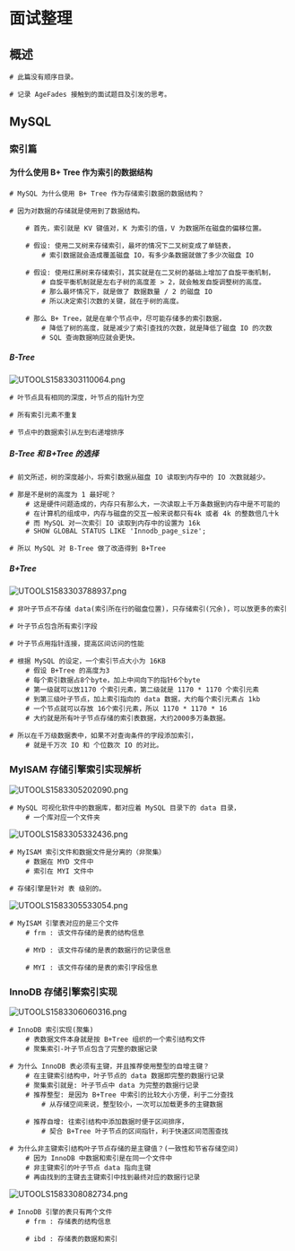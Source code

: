 # 面试整理

## 概述

```shell
# 此篇没有顺序目录。

# 记录 AgeFades 接触到的面试题目及引发的思考。
```

## MySQL

### 索引篇

#### 为什么使用 B+ Tree 作为索引的数据结构

```shell
# MySQL 为什么使用 B+ Tree 作为存储索引数据的数据结构？

# 因为对数据的存储就是使用到了数据结构。

	# 首先，索引就是 KV 键值对，K 为索引的值，V 为数据所在磁盘的偏移位置。
	
	# 假设: 使用二叉树来存储索引，最坏的情况下二叉树变成了单链表，
		# 索引数据就会造成覆盖磁盘 IO，有多少条数据就做了多少次磁盘 IO
	
	# 假设: 使用红黑树来存储索引，其实就是在二叉树的基础上增加了自旋平衡机制，
		# 自旋平衡机制就是左右子树的高度差 > 2，就会触发自旋调整树的高度。
		# 那么最坏情况下，就是做了 数据数量 / 2 的磁盘 IO
		# 所以决定索引次数的关键，就在于树的高度。
		
	# 那么 B+ Tree，就是在单个节点中，尽可能存储多的索引数据，
		# 降低了树的高度，就是减少了索引查找的次数，就是降低了磁盘 IO 的次数
		# SQL 查询数据响应就会更快。
```

##### B-Tree

![UTOOLS1583303110064.png](http://yanxuan.nosdn.127.net/b0d2fae86c7493b1f5871dc4044a455e.png)

```shell
# 叶节点具有相同的深度，叶节点的指针为空

# 所有索引元素不重复

# 节点中的数据索引从左到右递增排序
```

##### B-Tree 和 B+Tree 的选择

```shell
# 前文所述，树的深度越小，将索引数据从磁盘 IO 读取到内存中的 IO 次数就越少。

# 那是不是树的高度为 1 最好呢？
	# 这是硬件问题造成的，内存只有那么大，一次读取上千万条数据到内存中是不可能的
	# 在计算机的组成中，内存与磁盘的交互一般来说都只有4k 或者 4k 的整数倍几十k
	# 而 MySQL 对一次索引 IO 读取到内存中的设置为 16k
	# SHOW GLOBAL STATUS LIKE 'Innodb_page_size';
	
# 所以 MySQL 对 B-Tree 做了改造得到 B+Tree
```

##### B+Tree

 ![UTOOLS1583303788937.png](http://yanxuan.nosdn.127.net/b03923ad19def93e6f671995c51f4cbe.png)

```shell
# 非叶子节点不存储 data(索引所在行的磁盘位置)，只存储索引(冗余)，可以放更多的索引

# 叶子节点包含所有索引字段

# 叶子节点用指针连接，提高区间访问的性能

# 根据 MySQL 的设定，一个索引节点大小为 16KB
	# 假设 B+Tree 的高度为3
	# 每个索引数据占8个byte，加上中间向下的指针6个byte
	# 第一级就可以放1170 个索引元素，第二级就是 1170 * 1170 个索引元素
	# 到第三级叶子节点，加上索引指向的 data 数据，大约每个索引元素占 1kb
	# 一个节点就可以存放 16个索引元素，所以 1170 * 1170 * 16
	# 大约就是所有叶子节点存储的索引表数据，大约2000多万条数据。
	
# 所以在千万级数据表中，如果不对查询条件的字段添加索引，
	# 就是千万次 IO 和 个位数次 IO 的对比。
```

### MyISAM 存储引擎索引实现解析

![UTOOLS1583305202090.png](http://yanxuan.nosdn.127.net/06c73cc8fb757c68067cb1c6c3ec055a.png)

```shell
# MySQL 可视化软件中的数据库，都对应着 MySQL 目录下的 data 目录，
	# 一个库对应一个文件夹
```

![UTOOLS1583305332436.png](http://yanxuan.nosdn.127.net/c9e7195d054c4ca8e4b157b769a4ef3d.png)

```shell
# MyISAM 索引文件和数据文件是分离的（非聚集）
	# 数据在 MYD 文件中
	# 索引在 MYI 文件中

# 存储引擎是针对 表 级别的。
```

![UTOOLS1583305533054.png](http://yanxuan.nosdn.127.net/5d08e1375a69058145329f3735f606e0.png)

```shell
# MyISAM 引擎表对应的是三个文件
	# frm : 该文件存储的是表的结构信息
	
	# MYD : 该文件存储的是表的数据行的记录信息
	
	# MYI : 该文件存储的是表的索引字段信息
```

### InnoDB 存储引擎索引实现

![UTOOLS1583306060316.png](http://yanxuan.nosdn.127.net/569c7b109fa7706504232a71ad8a8df7.png)

```shell
# InnoDB 索引实现(聚集)
	# 表数据文件本身就是按 B+Tree 组织的一个索引结构文件
	# 聚集索引-叶子节点包含了完整的数据记录
	
# 为什么 InnoDB 表必须有主键，并且推荐使用整型的自增主键？
	# 在主键索引结构中，叶子节点的 data 数据即完整的数据行记录
	# 聚集索引就是: 叶子节点中 data 为完整的数据行记录
	# 推荐整型: 是因为 B+Tree 中索引的比较大小方便，利于二分查找
		# 从存储空间来说，整型较小，一次可以加载更多的主键数据
		
	# 推荐自增: 往索引结构中添加数据时便于区间排序，
		# 契合 B+Tree 叶子节点的区间指针，利于快速区间范围查找

# 为什么非主键索引结构叶子节点存储的是主键值？(一致性和节省存储空间)
	# 因为 InnoDB 中数据和索引是在同一个文件中
	# 非主键索引的叶子节点 data 指向主键
	# 再由找到的主键去主键索引中找到最终对应的数据行记录
```

![UTOOLS1583308082734.png](http://yanxuan.nosdn.127.net/a8772efb0aba434117f22720d02c6e57.png)

```shell
# InnoDB 引擎的表只有两个文件
	# frm : 存储表的结构信息
	
	# ibd : 存储表的数据和索引
```


